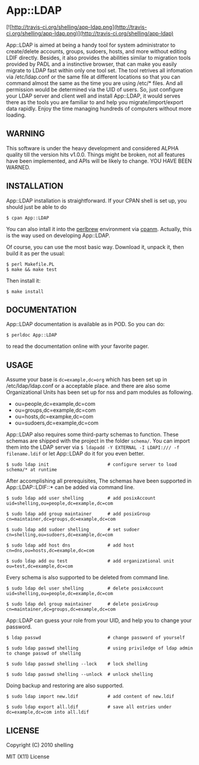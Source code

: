 # App::LDAP

[![http://travis-ci.org/shelling/app-ldap.png](http://travis-ci.org/shelling/app-ldap.png)](http://travis-ci.org/shelling/app-ldap)

App::LDAP is aimed at being a handy tool for system administrator to create/delete accounts, groups, sudoers, hosts, and
more without editing LDIF directly. Besides, it also provides the abilities similar to migration tools provided by PADL
and a instinctive browser, that can make you easily migrate to LDAP fast within only one tool set. The tool retrives all
infomation via /etc/ldap.conf or the same file at different locations so that you can command almost the same as the
time you are using /etc/* files. And all permission would be determined via the UID of users. So, just configure your
LDAP server and client well and install App::LDAP, it would serves there as the tools you are familiar to and help you
migrate/import/export data rapidly. Enjoy the time managing hundreds of computers without more loading.

## WARNING

This software is under the heavy development and considered ALPHA
quality till the version hits v1.0.0. Things might be broken, not all
features have been implemented, and APIs will be likely to change. YOU
HAVE BEEN WARNED.

## INSTALLATION

App::LDAP installation is straightforward. If your CPAN shell is set up,
you should just be able to do

    $ cpan App::LDAP
    
You can also intall it into the [perlbrew](http://perlbrew.pl/) environment via
[cpanm](https://github.com/miyagawa/cpanminus). Actually, this is the way used on developing App::LDAP.

Of course, you can use the most basic way. Download it, unpack it, then build it as per the usual:

    $ perl Makefile.PL
    $ make && make test

Then install it:

    $ make install

## DOCUMENTATION

App::LDAP documentation is available as in POD. So you can do:

    $ perldoc App::LDAP

to read the documentation online with your favorite pager.

## USAGE

Assume your base is `dc=example,dc=org` which has been set up in /etc/ldap/ldap.conf or a acceptable place. and there are
also some Organizational Units has been set up for nss and pam modules as following.

+ ou=people,dc=example,dc=com
+ ou=groups,dc=example,dc=com
+ ou=hosts,dc=exampke,dc=com
+ ou=sudoers,dc=example,dc=com

App::LDAP also requires some third-party schemas to function. These schemas are shipped with the project in the folder
`schema/`. You can import them into the LDAP server via `$ ldapadd -Y EXTERNAL -I LDAPI:/// -f filename.ldif` or let
App::LDAP do it for you even better.

    $ sudo ldap init                      # configure server to load schema/* at runtime
    
After accomplishing all prerequisites, The schemas have been supported in App::LDAP::LDIF::* can be added via command
line.

    $ sudo ldap add user shelling         # add posixAccount uid=shelling,ou=people,dc=example,dc=com

    $ sudo ldap add group maintainer      # add posixGroup cn=maintainer,dc=groups,dc=example,dc=com

    $ sudo ldap add sudoer shelling       # set sudoer cn=shelling,ou=sudoers,dc=example,dc=com

    $ sudo ldap add host dns              # add host cn=dns,ou=hosts,dc=example,dc=com

    $ sudo ldap add ou test               # add organizational unit ou=test,dc=example,dc=com
    
Every schema is also supported to be deleted from command line.

    $ sudo ldap del user shelling         # delete posixAccount uid=shelling,ou=people,dc=example,dc=com

    $ sudo ldap del group maintainer      # delete posixGroup cn=maintainer,dc=groups,dc=example,dc=com

App::LDAP can guess your role from your UID, and help you to change your password.

    $ ldap passwd                         # change password of yourself

    $ sudo ldap passwd shelling           # using priviledge of ldap admin to change passwd of shelling

    $ sudo ldap passwd shelling --lock    # lock shelling

    $ sudo ldap passwd shelling --unlock  # unlock shelling
    
Doing backup and restoring are also supported.

    $ sudo ldap import new.ldif           # add content of new.ldif

    $ sudo ldap export all.ldif           # save all entries under dc=example,dc=com into all.ldif
                                     
## LICENSE

Copyright (C) 2010 shelling

MIT (X11) License
